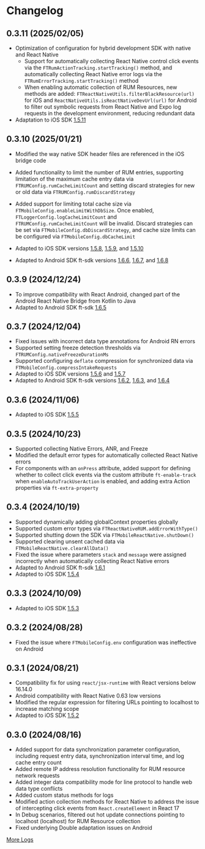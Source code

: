 # Changelog
## 0.3.11 (2025/02/05)

* Optimization of configuration for hybrid development SDK with native and React Native
    * Support for automatically collecting React Native control click events via the `FTRumActionTracking.startTracking()` method, and automatically collecting React Native error logs via the `FTRumErrorTracking.startTracking()` method
    * When enabling automatic collection of RUM Resources, new methods are added: `FTReactNativeUtils.filterBlackResource(url)` for iOS and `ReactNativeUtils.isReactNativeDevUrl(url)` for Android to filter out symbolic requests from React Native and Expo log requests in the development environment, reducing redundant data
* Adaptation to iOS SDK [1.5.11](../ios/sdk-changelog.md/#1-5-11)

## **0.3.10 (2025/01/21)**

* Modified the way native SDK header files are referenced in the iOS bridge code

* Added functionality to limit the number of RUM entries, supporting limitation of the maximum cache entry data via `FTRUMConfig.rumCacheLimitCount` and setting discard strategies for new or old data via `FTRUMConfig.rumDiscardStrategy`

* Added support for limiting total cache size via `FTMobileConfig.enableLimitWithDbSize`. Once enabled, `FTLoggerConfig.logCacheLimitCount` and `FTRUMConfig.rumCacheLimitCount` will be invalid. Discard strategies can be set via `FTMobileConfig.dbDiscardStrategy`, and cache size limits can be configured via `FTMobileConfig.dbCacheLimit`

* Adapted to iOS SDK versions [1.5.8](../ios/sdk-changelog.md/#1-5-8), [1.5.9](../ios/sdk-changelog.md/#1-5-9), and [1.5.10](../ios/sdk-changelog.md/#1-5-10)
* Adapted to Android SDK ft-sdk versions [1.6.6](../android/sdk-changelog.md/#ft-sdk-1-6-6), [1.6.7](../android/sdk-changelog.md/#ft-sdk-1-6-7), and [1.6.8](../android/sdk-changelog.md/#ft-sdk-1-6-8)

## **0.3.9 (2024/12/24)**

* To improve compatibility with React Android, changed part of the Android React Native Bridge from Kotlin to Java
* Adapted to Android SDK ft-sdk [1.6.5](../android/sdk-changelog.md/#ft-sdk-1-6-5)

## **0.3.7 (2024/12/04)**

* Fixed issues with incorrect data type annotations for Android RN errors
* Supported setting freeze detection thresholds via `FTRUMConfig.nativeFreezeDurationMs`
* Supported configuring `deflate` compression for synchronized data via `FTMobileConfig.compressIntakeRequests`
* Adapted to iOS SDK versions [1.5.6](../ios/sdk-changelog.md/#1-5-6) and [1.5.7](../ios/sdk-changelog.md/#1-5-7)
* Adapted to Android SDK ft-sdk versions [1.6.2](../android/sdk-changelog.md/#ft-sdk-1-6-2), [1.6.3](../android/sdk-changelog.md/#ft-sdk-1-6-3), and [1.6.4](../android/sdk-changelog.md/#ft-sdk-1-6-4)

## **0.3.6 (2024/11/06)**

* Adapted to iOS SDK [1.5.5](../ios/sdk-changelog.md/#1-5-5)

## **0.3.5 (2024/10/23)**

* Supported collecting Native Errors, ANR, and Freeze
* Modified the default error types for automatically collected React Native errors
* For components with an `onPress` attribute, added support for defining whether to collect click events via the custom attribute `ft-enable-track` when `enableAutoTrackUserAction` is enabled, and adding extra Action properties via `ft-extra-property`

## **0.3.4 (2024/10/19)**

* Supported dynamically adding globalContext properties globally
* Supported custom error types via `FTReactNativeRUM.addErrorWithType()`
* Supported shutting down the SDK via `FTMobileReactNative.shutDown()`
* Supported clearing unsent cached data via `FTMobileReactNative.clearAllData()`
* Fixed the issue where parameters `stack` and `message` were assigned incorrectly when automatically collecting React Native errors
* Adapted to Android SDK ft-sdk [1.6.1](../android/sdk-changelog.md/#ft-sdk-1-6-1)
* Adapted to iOS SDK [1.5.4](../ios/sdk-changelog.md/#1-5-4)

## **0.3.3 (2024/10/09)**

* Adapted to iOS SDK [1.5.3](../ios/sdk-changelog.md/#1-5-3)

## **0.3.2 (2024/08/28)**

* Fixed the issue where `FTMobileConfig.env` configuration was ineffective on Android

## **0.3.1 (2024/08/21)**

* Compatibility fix for using `react/jsx-runtime` with React versions below 16.14.0
* Android compatibility with React Native 0.63 low versions
* Modified the regular expression for filtering URLs pointing to localhost to increase matching scope
* Adapted to iOS SDK [1.5.2](../ios/sdk-changelog.md/#1-5-2)
## **0.3.0 (2024/08/16)**

* Added support for data synchronization parameter configuration, including request entry data, synchronization interval time, and log cache entry count
* Added remote IP address resolution functionality for RUM resource network requests
* Added integer data compatibility mode for line protocol to handle web data type conflicts
* Added custom status methods for logs
* Modified action collection methods for React Native to address the issue of intercepting click events from `React.createElement` in React 17
* In Debug scenarios, filtered out hot update connections pointing to localhost (localhost) for RUM Resource collection
* Fixed underlying Double adaptation issues on Android

[More Logs](https://github.com/GuanceCloud/datakit-react-native/blob/dev/CHANGELOG.md)